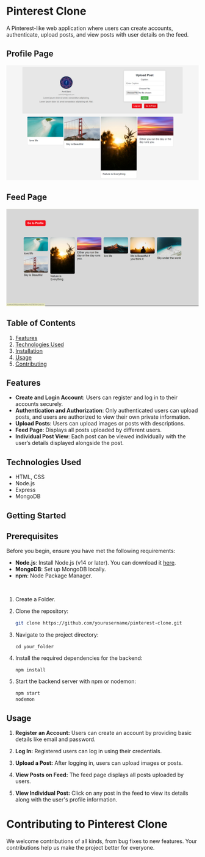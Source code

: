 # Pinterest Clone

A Pinterest-like web application where users can create accounts, authenticate, upload posts, and view posts with user details on the feed.

## Profile Page

![Profile Image](https://github.com/Code-By-Amit/pinterest_clone/blob/main/public/images/Profile%20page.png)

## Feed Page

![Profile Image](https://github.com/Code-By-Amit/pinterest_clone/blob/main/public/images/Feed%20Page.png)

## Table of Contents

1. [Features](#features)
2. [Technologies Used](#technologies-used)
3. [Installation](#installation)
4. [Usage](#usage)
5. [Contributing](#contributing)


## Features

- **Create and Login Account**: Users can register and log in to their accounts securely.
- **Authentication and Authorization**: Only authenticated users can upload posts, and users are authorized to view their own private information.
- **Upload Posts**: Users can upload images or posts with descriptions.
- **Feed Page**: Displays all posts uploaded by different users.
- **Individual Post View**: Each post can be viewed individually with the user’s details displayed alongside the post.

## Technologies Used

- HTML, CSS 
- Node.js
- Express
- MongoDB


## Getting Started


## Prerequisites

Before you begin, ensure you have met the following requirements:

- **Node.js**: Install Node.js (v14 or later). You can download it [here](https://nodejs.org/).
- **MongoDB**: Set up MongoDB locally.
- **npm**: Node Package Manager.

</br>

1. Create a Folder.

2. Clone the repository:
   ```bash
   git clone https://github.com/yourusername/pinterest-clone.git
   ```
3. Navigate to the project directory:
   ```
   cd your_folder
   ```
4. Install the required dependencies for the backend:
    ```
    npm install
    ```

5. Start the backend server with npm or nodemon:
    ```
    npm start 
    nodemon
    ```

## Usage

1. **Register an Account:** Users can create an account by providing basic details like email and password.

2. **Log In:** Registered users can log in using their credentials.

3. **Upload a Post:** After logging in, users can upload images or posts.

4. **View Posts on Feed:** The feed page displays all posts uploaded by users.

5. **View Individual Post:** Click on any post in the feed to view its details along with the user's profile information.


# Contributing to Pinterest Clone

 We welcome contributions of all kinds, from bug fixes to new features. Your contributions help us make the project better for everyone.

